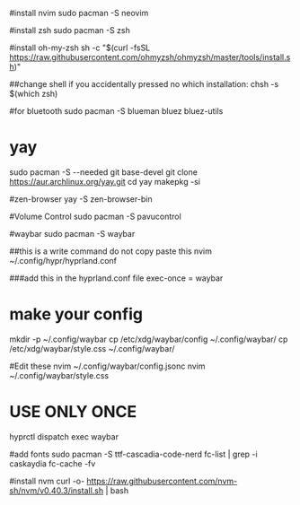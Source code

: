 #install nvim
sudo pacman -S neovim

#install zsh
sudo pacman -S zsh

#install oh-my-zsh
sh -c "$(curl -fsSL https://raw.githubusercontent.com/ohmyzsh/ohmyzsh/master/tools/install.sh)"

##change shell if you accidentally pressed no which installation:
chsh -s $(which zsh)

#for bluetooth
sudo pacman -S blueman bluez bluez-utils

# yay
sudo pacman -S --needed git base-devel
git clone https://aur.archlinux.org/yay.git
cd yay
makepkg -si

#zen-browser
yay -S zen-browser-bin

#Volume Control
sudo pacman -S pavucontrol

#waybar
sudo pacman -S waybar

##this is a write command do not copy paste this
nvim ~/.config/hypr/hyprland.conf

###add this in the hyprland.conf file
exec-once = waybar

# make your config
mkdir -p ~/.config/waybar
cp /etc/xdg/waybar/config ~/.config/waybar/
cp /etc/xdg/waybar/style.css ~/.config/waybar/

#Edit these
nvim ~/.config/waybar/config.jsonc
nvim ~/.config/waybar/style.css

# USE ONLY ONCE
hyprctl dispatch exec waybar

#add fonts
sudo pacman -S ttf-cascadia-code-nerd
fc-list | grep -i caskaydia
fc-cache -fv


#install nvm
curl -o- https://raw.githubusercontent.com/nvm-sh/nvm/v0.40.3/install.sh | bash
